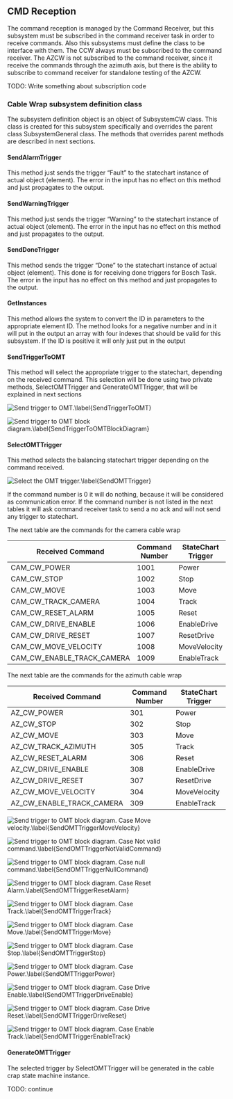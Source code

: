 ## CMD Reception

The command reception is managed by the Command Receiver, but this subsystem must be subscribed in the command receiver
task in order to receive commands. Also this subsystems must define the class to be interface with them.
The CCW always must be subscribed to the command receiver. The AZCW is not subscribed to the command receiver, since it
receive the commands through the azimuth axis, but there is the ability to subscribe to command receiver for standalone
testing of the AZCW.

TODO: Write something about subscription code

### Cable Wrap subsystem definition class

The subsystem definition object is an object of SubsystemCW class. This class is created for this subsystem specifically
and overrides the parent class SubsystemGeneral class.
The methods that overrides parent methods are described in next sections.

#### SendAlarmTrigger

This method just sends the trigger “Fault” to the statechart instance of actual object (element). The error in the input
has no effect on this method and just propagates to the output.

#### SendWarningTrigger

This method just sends the trigger “Warning” to the statechart instance of actual object (element). The error in the
input has no effect on this method and just propagates to the output.

#### SendDoneTrigger

This method sends the trigger “Done” to the statechart instance of actual object (element). This done is for receiving
done triggers for Bosch Task. The error in the input has no effect on this method and just propagates to the output.

#### GetInstances

This method allows the system to convert the ID in parameters to the appropriate element ID. The method looks for a
negative number and in it will put in the output an array with four indexes that should be valid for this subsystem.
If the ID is positive it will only just put in the output

#### SendTriggerToOMT

This method will select the appropriate trigger to the statechart, depending on the received command. This selection
will be done using two private methods, SelectOMTTrigger and GenerateOMTTrigger, that will be explained in next sections

![Send trigger to OMT.\label{SendTriggerToOMT}](../Resources/figures/AzimuthAndCameraCableWrap/SendTriggerToOMT_ContextHelp.PNG)

![Send trigger to OMT block diagram.\label{SendTriggerToOMTBlockDiagram}](../Resources/figures/AzimuthAndCameraCableWrap/SendTriggerToOMT_BlockDiagram.PNG)

#### SelectOMTTrigger

This method selects the balancing statechart trigger depending on the command received.

![Select the OMT trigger.\label{SendOMTTrigger}](../Resources/figures/AzimuthAndCameraCableWrap/SelectOMTTrigger_ContextHelp.PNG)

If the command number is 0 it will do nothing, because it will be considered as communication error.
If the command number is not listed in the next tables it will ask command receiver task to send a no ack and will not
send any trigger to statechart.

The next table are the commands for the camera cable wrap

|Received Command|Command Number|StateChart Trigger|
|------|-------|-----|
|CAM_CW_POWER|1001|Power|
|CAM_CW_STOP|1002|Stop|
|CAM_CW_MOVE|1003|Move|
|CAM_CW_TRACK_CAMERA|1004|Track|
|CAM_CW_RESET_ALARM|1005|Reset|
|CAM_CW_DRIVE_ENABLE|1006|EnableDrive|
|CAM_CW_DRIVE_RESET|1007|ResetDrive|
|CAM_CW_MOVE_VELOCITY|1008|MoveVelocity|
|CAM_CW_ENABLE_TRACK_CAMERA|1009|EnableTrack|

The next table are the commands for the azimuth cable wrap

|Received Command|Command Number|StateChart Trigger|
|------|-------|-----|
|AZ_CW_POWER|301|Power|
|AZ_CW_STOP|302|Stop|
|AZ_CW_MOVE|303|Move|
|AZ_CW_TRACK_AZIMUTH|305|Track|
|AZ_CW_RESET_ALARM|306|Reset|
|AZ_CW_DRIVE_ENABLE|308|EnableDrive|
|AZ_CW_DRIVE_RESET|307|ResetDrive|
|AZ_CW_MOVE_VELOCITY|304|MoveVelocity|
|AZ_CW_ENABLE_TRACK_CAMERA|309|EnableTrack|

![Send trigger to OMT block diagram. Case Move velocity.\label{SendOMTTriggerMoveVelocity}](../Resources/figures/AzimuthAndCameraCableWrap/SubsystemCW_lvclass_SelectOMTTriggerd.png)

![Send trigger to OMT block diagram. Case Not valid command.\label{SendOMTTriggerNotValidCommand}](../Resources/figures/AzimuthAndCameraCableWrap/SubsystemCW_lvclass_SelectOMTTriggerd1.png)

![Send trigger to OMT block diagram. Case null command.\label{SendOMTTriggerNullCommand}](../Resources/figures/AzimuthAndCameraCableWrap/SubsystemCW_lvclass_SelectOMTTriggerd2.png)

![Send trigger to OMT block diagram. Case Reset Alarm.\label{SendOMTTriggerResetAlarm}](../Resources/figures/AzimuthAndCameraCableWrap/SubsystemCW_lvclass_SelectOMTTriggerd3.png)

![Send trigger to OMT block diagram. Case Track.\label{SendOMTTriggerTrack}](../Resources/figures/AzimuthAndCameraCableWrap/SubsystemCW_lvclass_SelectOMTTriggerd5.png)

![Send trigger to OMT block diagram. Case Move.\label{SendOMTTriggerMove}](../Resources/figures/AzimuthAndCameraCableWrap/SubsystemCW_lvclass_SelectOMTTriggerd8.png)

![Send trigger to OMT block diagram. Case Stop.\label{SendOMTTriggerStop}](../Resources/figures/AzimuthAndCameraCableWrap/SubsystemCW_lvclass_SelectOMTTriggerd10.png)

![Send trigger to OMT block diagram. Case Power.\label{SendOMTTriggerPower}](../Resources/figures/AzimuthAndCameraCableWrap/SubsystemCW_lvclass_SelectOMTTriggerd12.png)

![Send trigger to OMT block diagram. Case Drive Enable.\label{SendOMTTriggerDriveEnable}](../Resources/figures/AzimuthAndCameraCableWrap/SubsystemCW_lvclass_SelectOMTTriggerd14.png)

![Send trigger to OMT block diagram. Case Drive Reset.\label{SendOMTTriggerDriveReset}](../Resources/figures/AzimuthAndCameraCableWrap/SubsystemCW_lvclass_SelectOMTTriggerd16.png)

![Send trigger to OMT block diagram. Case Enable Track.\label{SendOMTTriggerEnableTrack}](../Resources/figures/AzimuthAndCameraCableWrap/SubsystemCW_lvclass_SelectOMTTriggerd18.png)

#### GenerateOMTTrigger

The selected trigger by SelectOMTTrigger will be generated in the cable crap state machine instance.

TODO: continue
